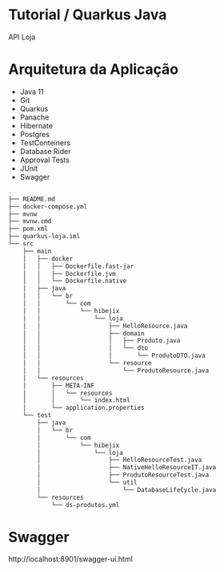 # Tutorial / Quarkus Java
API Loja

# Arquitetura da Aplicação
* Java 11
* Git
* Quarkus
* Panache
* Hibernate
* Postgres
* TestConteiners
* Database Rider
* Approval Tests
* JUnit
* Swagger

```bash
.
├── README.md
├── docker-compose.yml
├── mvnw
├── mvnw.cmd
├── pom.xml
├── quarkus-loja.iml
└── src
    ├── main
    │   ├── docker
    │   │   ├── Dockerfile.fast-jar
    │   │   ├── Dockerfile.jvm
    │   │   └── Dockerfile.native
    │   ├── java
    │   │   └── br
    │   │       └── com
    │   │           └── hibejix
    │   │               └── loja
    │   │                   ├── HelloResource.java
    │   │                   ├── domain
    │   │                   │   ├── Produto.java
    │   │                   │   └── dto
    │   │                   │       └── ProdutoDTO.java
    │   │                   └── resource
    │   │                       └── ProdutoResource.java
    │   └── resources
    │       ├── META-INF
    │       │   └── resources
    │       │       └── index.html
    │       └── application.properties
    └── test
        ├── java
        │   └── br
        │       └── com
        │           └── hibejix
        │               └── loja
        │                   ├── HelloResourceTest.java
        │                   ├── NativeHelloResourceIT.java
        │                   ├── ProdutoResourceTest.java
        │                   └── util
        │                       └── DatabaseLifeCycle.java
        └── resources
            └── ds-produtos.yml
```

# Swagger
http://localhost:8901/swagger-ui.html